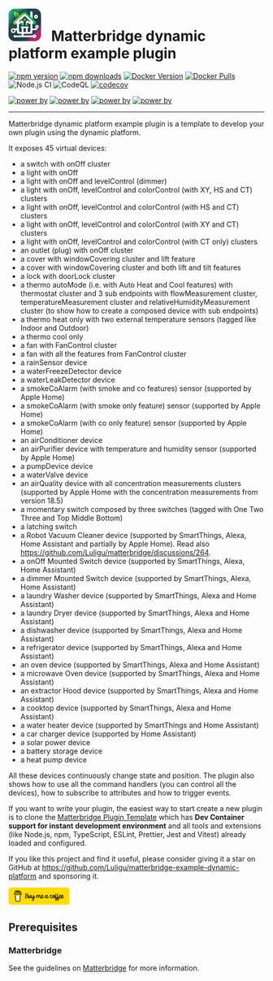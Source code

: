 # <img src="matterbridge.svg" alt="Matterbridge Logo" width="64px" height="64px">&nbsp;&nbsp;&nbsp;Matterbridge dynamic platform example plugin

[![npm version](https://img.shields.io/npm/v/matterbridge-example-dynamic-platform.svg)](https://www.npmjs.com/package/matterbridge-example-dynamic-platform)
[![npm downloads](https://img.shields.io/npm/dt/matterbridge-example-dynamic-platform.svg)](https://www.npmjs.com/package/matterbridge-example-dynamic-platform)
[![Docker Version](https://img.shields.io/docker/v/luligu/matterbridge?label=docker%20version&sort=semver)](https://hub.docker.com/r/luligu/matterbridge)
[![Docker Pulls](https://img.shields.io/docker/pulls/luligu/matterbridge.svg)](https://hub.docker.com/r/luligu/matterbridge)
![Node.js CI](https://github.com/Luligu/matterbridge-example-dynamic-platform/actions/workflows/build-matterbridge-plugin.yml/badge.svg)
![CodeQL](https://github.com/Luligu/matterbridge-example-dynamic-platform/actions/workflows/codeql.yml/badge.svg)
[![codecov](https://codecov.io/gh/Luligu/matterbridge-example-dynamic-platform/branch/main/graph/badge.svg)](https://codecov.io/gh/Luligu/matterbridge-example-dynamic-platform)

[![power by](https://img.shields.io/badge/powered%20by-matterbridge-blue)](https://www.npmjs.com/package/matterbridge)
[![power by](https://img.shields.io/badge/powered%20by-matter--history-blue)](https://www.npmjs.com/package/matter-history)
[![power by](https://img.shields.io/badge/powered%20by-node--ansi--logger-blue)](https://www.npmjs.com/package/node-ansi-logger)
[![power by](https://img.shields.io/badge/powered%20by-node--persist--manager-blue)](https://www.npmjs.com/package/node-persist-manager)

---

Matterbridge dynamic platform example plugin is a template to develop your own plugin using the dynamic platform.

It exposes 45 virtual devices:

- a switch with onOff cluster
- a light with onOff
- a light with onOff and levelControl (dimmer)
- a light with onOff, levelControl and colorControl (with XY, HS and CT) clusters
- a light with onOff, levelControl and colorControl (with HS and CT) clusters
- a light with onOff, levelControl and colorControl (with XY and CT) clusters
- a light with onOff, levelControl and colorControl (with CT only) clusters
- an outlet (plug) with onOff cluster
- a cover with windowCovering cluster and lift feature
- a cover with windowCovering cluster and both lift and tilt features
- a lock with doorLock cluster
- a thermo autoMode (i.e. with Auto Heat and Cool features) with thermostat cluster and 3 sub endpoints with flowMeasurement cluster, temperatureMeasurement cluster
  and relativeHumidityMeasurement cluster (to show how to create a composed device with sub endpoints)
- a thermo heat only with two external temperature sensors (tagged like Indoor and Outdoor)
- a thermo cool only
- a fan with FanControl cluster
- a fan with all the features from FanControl cluster
- a rainSensor device
- a waterFreezeDetector device
- a waterLeakDetector device
- a smokeCoAlarm (with smoke and co features) sensor (supported by Apple Home)
- a smokeCoAlarm (with smoke only feature) sensor (supported by Apple Home)
- a smokeCoAlarm (with co only feature) sensor (supported by Apple Home)
- an airConditioner device
- an airPurifier device with temperature and humidity sensor (supported by Apple Home)
- a pumpDevice device
- a waterValve device
- an airQuality device with all concentration measurements clusters (supported by Apple Home with the concentration measurements from version 18.5)
- a momentary switch composed by three switches (tagged with One Two Three and Top Middle Bottom)
- a latching switch
- a Robot Vacuum Cleaner device (supported by SmartThings, Alexa, Home Assistant and partially by Apple Home). Read also https://github.com/Luligu/matterbridge/discussions/264.
- a onOff Mounted Switch device (supported by SmartThings, Alexa, Home Assistant)
- a dimmer Mounted Switch device (supported by SmartThings, Alexa, Home Assistant)
- a laundry Washer device (supported by SmartThings, Alexa and Home Assistant)
- a laundry Dryer device (supported by SmartThings, Alexa and Home Assistant)
- a dishwasher device (supported by SmartThings, Alexa and Home Assistant)
- a refrigerator device (supported by SmartThings, Alexa and Home Assistant)
- an oven device (supported by SmartThings, Alexa and Home Assistant)
- a microwave Oven device (supported by SmartThings, Alexa and Home Assistant)
- an extractor Hood device (supported by SmartThings, Alexa and Home Assistant)
- a cooktop device (supported by SmartThings, Alexa and Home Assistant)
- a water heater device (supported by SmartThings and Home Assistant)
- a car charger device (supported by Home Assistant)
- a solar power device
- a battery storage device
- a heat pump device

All these devices continuously change state and position. The plugin also shows how to use all the command handlers (you can control all the devices), how to subscribe to attributes and how to trigger events.

If you want to write your plugin, the easiest way to start create a new plugin is to clone the [Matterbridge Plugin Template](https://github.com/Luligu/matterbridge-plugin-template) which has **Dev Container support for instant development environment** and all tools and extensions (like Node.js, npm, TypeScript, ESLint, Prettier, Jest and Vitest) already loaded and configured.

If you like this project and find it useful, please consider giving it a star on GitHub at https://github.com/Luligu/matterbridge-example-dynamic-platform and sponsoring it.

<a href="https://www.buymeacoffee.com/luligugithub">
  <img src="bmc-button.svg" alt="Buy me a coffee" width="120">
</a>

## Prerequisites

### Matterbridge

See the guidelines on [Matterbridge](https://github.com/Luligu/matterbridge/blob/main/README.md) for more information.
